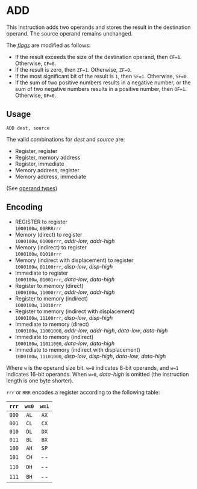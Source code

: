 # ADD

This instruction adds two operands and stores the result in the destination operand. The source operand remains unchanged.

The [_flags_](../cpu#flags) are modified as follows:

- If the result exceeds the size of the destination operand, then `CF=1`. Otherwise, `CF=0`.
- If the result is zero, then `ZF=1`. Otherwise, `ZF=0`.
- If the most significant bit of the result is `1`, then `SF=1`. Otherwise, `SF=0`.
- If the sum of two positive numbers results in a negative number, or the sum of two negative numbers results in a positive number, then `OF=1`. Otherwise, `OF=0`.

## Usage

```vonsim
ADD dest, source
```

The valid combinations for _dest_ and _source_ are:

- Register, register
- Register, memory address
- Register, immediate
- Memory address, register
- Memory address, immediate

(See [operand types](../assembly#operands))

## Encoding

- REGISTER to register  
  `1000100w`, `00RRRrrr`
- Memory (direct) to register  
  `1000100w`, `01000rrr`, _addr-low_, _addr-high_
- Memory (indirect) to register  
  `1000100w`, `01010rrr`
- Memory (indirect with displacement) to register  
  `1000100w`, `01100rrr`, _disp-low_, _disp-high_
- Immediate to register  
  `1000100w`, `01001rrr`, _data-low_, _data-high_
- Register to memory (direct)  
  `1000100w`, `11000rrr`, _addr-low_, _addr-high_
- Register to memory (indirect)  
  `1000100w`, `11010rrr`
- Register to memory (indirect with displacement)  
  `1000100w`, `11100rrr`, _disp-low_, _disp-high_
- Immediate to memory (direct)  
  `1000100w`, `11001000`, _addr-low_, _addr-high_, _data-low_, _data-high_
- Immediate to memory (indirect)  
  `1000100w`, `11011000`, _data-low_, _data-high_
- Immediate to memory (indirect with displacement)  
  `1000100w`, `11101000`, _disp-low_, _disp-high_, _data-low_, _data-high_

Where `w` is the operand size bit. `w=0` indicates 8-bit operands, and `w=1` indicates 16-bit operands. When `w=0`, _data-high_ is omitted (the instruction length is one byte shorter).

`rrr` or `RRR` encodes a register according to the following table:

| `rrr` | `w=0` | `w=1` |
| :---: | :---: | :---: |
| `000` | `AL`  | `AX`  |
| `001` | `CL`  | `CX`  |
| `010` | `DL`  | `DX`  |
| `011` | `BL`  | `BX`  |
| `100` | `AH`  | `SP`  |
| `101` | `CH`  |  --   |
| `110` | `DH`  |  --   |
| `111` | `BH`  |  --   |
